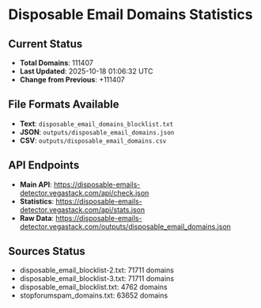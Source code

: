 # Disposable Email Domains Statistics

## Current Status
- **Total Domains**: 111407
- **Last Updated**: 2025-10-18 01:06:32 UTC
- **Change from Previous**: +111407

## File Formats Available
- **Text**: `disposable_email_domains_blocklist.txt`
- **JSON**: `outputs/disposable_email_domains.json`
- **CSV**: `outputs/disposable_email_domains.csv`

## API Endpoints
- **Main API**: https://disposable-emails-detector.vegastack.com/api/check.json
- **Statistics**: https://disposable-emails-detector.vegastack.com/api/stats.json
- **Raw Data**: https://disposable-emails-detector.vegastack.com/outputs/disposable_email_domains.json

## Sources Status
- disposable_email_blocklist-2.txt: 71711 domains
- disposable_email_blocklist-3.txt: 71711 domains
- disposable_email_blocklist.txt: 4762 domains
- stopforumspam_domains.txt: 63652 domains

